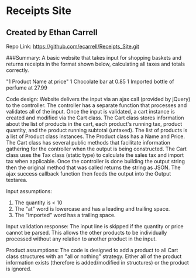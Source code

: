 # Receipts Site

## Created by Ethan Carrell

Repo Link: https://github.com/ecarrell/Receipts_Site.git

###Summary: A basic website that takes input for shopping baskets and returns receipts in the format shown below, calculating
all taxes and totals correctly.

"1 Product Name at price"
1 Chocolate bar at 0.85
1 Imported bottle of perfume at 27.99


Code design:
Website delivers the input via an ajax call (provided by jQuery) to the controller. The controller has a separate 
function that processes and validates all of the input. Once the input is validated, a cart instance is created 
and modified via the Cart class. The Cart class stores information about the list of products in the cart, 
each product's running tax, product quantity, and the product running subtotal (untaxed). The list of products 
is a list of Product class instances. The Product class has a Name and Price. The Cart class has several public 
methods that facilitate information gathering for the controller when the output is being constructed. The Cart 
class uses the Tax class (static type) to calculate the sales tax and import tax when applicable. Once the 
controller is done building the output string then the original method that was called returns the string as 
JSON. The ajax success callback function then feeds the output into the Output textarea.

Input assumptions:
1. The quantity is < 10
2. The "at" word is lowercase and has a leading and trailing space.
3. The "Imported" word has a trailing space.

Input validation response:
The input line is skipped if the quantity or price cannot be parsed. This allows the other products to be
individually processed without any relation to another product in the input.

Product assumptions:
The code is designed to add a product to all Cart class structures with an "all or nothing" strategy. Either
all of the product information exists (therefore is added/modified in structures) or the product is ignored.
